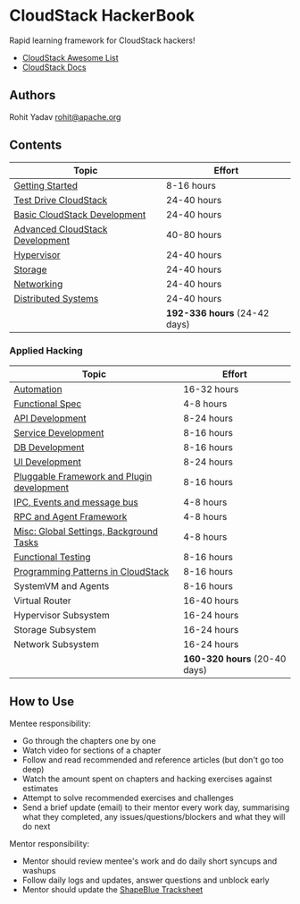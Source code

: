# CloudStack HackerBook

Rapid learning framework for CloudStack hackers!

- [CloudStack Awesome List](https://github.com/resmo/awesome-cloudstack)
- [CloudStack Docs](http://docs.cloudstack.apache.org/en/4.11.1.0/)

## Authors

Rohit Yadav <rohit@apache.org>

## Contents

| Topic | Effort |
| ----- | ------ |
| [Getting Started](0-init.md) | 8-16 hours |
| [Test Drive CloudStack](1-user.md) | 24-40 hours |
| [Basic CloudStack Development](2-dev.md) | 24-40 hours |
| [Advanced CloudStack Development](3-adv.md) | 40-80 hours |
| [Hypervisor](4-hypervisor.md) | 24-40 hours |
| [Storage](5-storage.md) | 24-40 hours |
| [Networking](6-network.md) | 24-40 hours |
| [Distributed Systems](7-dsys.md) | 24-40 hours |
| | **192-336 hours** (24-42 days) |

### Applied Hacking

| Topic | Effort |
| ----- | ------ |
| [Automation](hack/automation.md) | 16-32 hours |
| [Functional Spec](hack/spec.md) | 4-8 hours |
| [API Development](hack/api.md) | 8-24 hours |
| [Service Development](hack/service.md) | 8-16 hours |
| [DB Development](hack/db.md) | 8-16 hours |
| [UI Development](hack/ui.md) | 8-24 hours |
| [Pluggable Framework and Plugin development](hack/framework.md) | 8-16 hours |
| [IPC, Events and message bus](hack/ipc.md) | 4-8 hours |
| [RPC and Agent Framework](hack/rpc.md) | 4-8 hours |
| [Misc: Global Settings, Background Tasks](hack/misc.md) | 4-8 hours |
| [Functional Testing](hack/testing.md) | 8-16 hours |
| [Programming Patterns in CloudStack](hack/patterns.md) | 8-16 hours |
| SystemVM and Agents | 8-16 hours |
| Virtual Router | 16-40 hours |
| Hypervisor Subsystem | 16-24 hours |
| Storage Subsystem | 16-24 hours |
| Network Subsystem | 16-24 hours |
| | **160-320 hours** (20-40 days) |

## How to Use

Mentee responsibility:
- Go through the chapters one by one
- Watch video for sections of a chapter
- Follow and read recommended and reference articles (but don't go too deep)
- Watch the amount spent on chapters and hacking exercises against estimates
- Attempt to solve recommended exercises and challenges
- Send a brief update (email) to their mentor every work day, summarising what
  they completed, any issues/questions/blockers and what they will do next

Mentor responsibility:
- Mentor should review mentee's work and do daily short syncups and washups
- Follow daily logs and updates, answer questions and unblock early
- Mentor should update the [ShapeBlue Tracksheet](https://shapeblue.atlassian.net/wiki/spaces/TRAIN/pages/816381954/HackerBook+Tracksheet)

